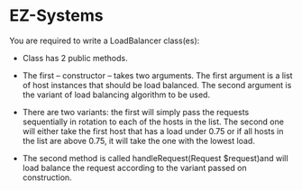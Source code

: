# EZ-Systems

You are required to write a LoadBalancer class(es):

* Class has 2 public methods.

* The first – constructor – takes two arguments. The first argument is a list of host
instances that should be load balanced. The second argument is the variant of load
balancing algorithm to be used.

* There are two variants: the first will simply pass the requests sequentially in rotation to each
of the hosts in the list. The second one will either take the first host that has a load under
0.75 or if all hosts in the list are above 0.75, it will take the one with the lowest load.

* The second method is called handleRequest(Request $request)and will load balance
the request according to the variant passed on construction.
